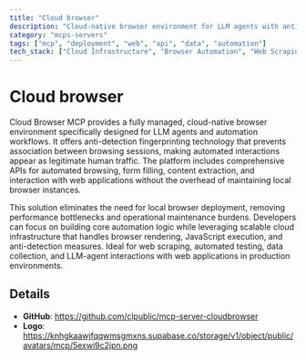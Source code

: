 ```yaml
---
title: "Cloud browser"
description: "Cloud-native browser environment for LLM agents with anti-detection fingerprinting and automated interaction APIs"
category: "mcps-servers"
tags: ["mcp", "deployment", "web", "api", "data", "automation"]
tech_stack: ["Cloud Infrastructure", "Browser Automation", "Web Scraping", "Anti-Detection Technology", "API Integration"]
---
```


# Cloud browser

Cloud Browser MCP provides a fully managed, cloud-native browser environment specifically designed for LLM agents and automation workflows. It offers anti-detection fingerprinting technology that prevents association between browsing sessions, making automated interactions appear as legitimate human traffic. The platform includes comprehensive APIs for automated browsing, form filling, content extraction, and interaction with web applications without the overhead of maintaining local browser instances.

This solution eliminates the need for local browser deployment, removing performance bottlenecks and operational maintenance burdens. Developers can focus on building core automation logic while leveraging scalable cloud infrastructure that handles browser rendering, JavaScript execution, and anti-detection measures. Ideal for web scraping, automated testing, data collection, and LLM-agent interactions with web applications in production environments.

## Details

- **GitHub**: https://github.com/clpublic/mcp-server-cloudbrowser
- **Logo**: https://knhgkaawjfqqwmsgmxns.supabase.co/storage/v1/object/public/avatars/mcp/5exwi9c2jpn.png
